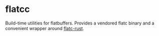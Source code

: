 # flatcc

Build-time utilities for flatbuffers. Provides a vendored flatc binary and a
convenient wrapper around
[flatc-rust](https://github.com/frol/flatc-rust/tree/master).
